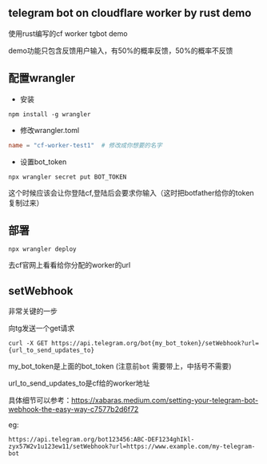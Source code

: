 ## telegram bot on cloudflare worker by rust demo

使用rust编写的cf worker tgbot demo

demo功能只包含反馈用户输入，有50%的概率反馈，50%的概率不反馈

## 配置wrangler

- 安装

```shell
npm install -g wrangler
```

- 修改wrangler.toml

```toml
name = "cf-worker-test1"  # 修改成你想要的名字
```

- 设置bot_token

```shell
npx wrangler secret put BOT_TOKEN

```

这个时候应该会让你登陆cf,登陆后会要求你输入（这时把botfather给你的token复制过来）

## 部署

```shell
npx wrangler deploy
```

去cf官网上看看给你分配的worker的url

## setWebhook

非常关键的一步

向tg发送一个get请求

```shell
curl -X GET https://api.telegram.org/bot{my_bot_token}/setWebhook?url={url_to_send_updates_to}
```

my_bot_token是上面的bot_token (注意前`bot` 需要带上，中括号不需要)

url_to_send_updates_to是cf给的worker地址

具体细节可以参考：<https://xabaras.medium.com/setting-your-telegram-bot-webhook-the-easy-way-c7577b2d6f72>

eg:

```
https://api.telegram.org/bot123456:ABC-DEF1234ghIkl-zyx57W2v1u123ew11/setWebhook?url=https://www.example.com/my-telegram-bot
```
